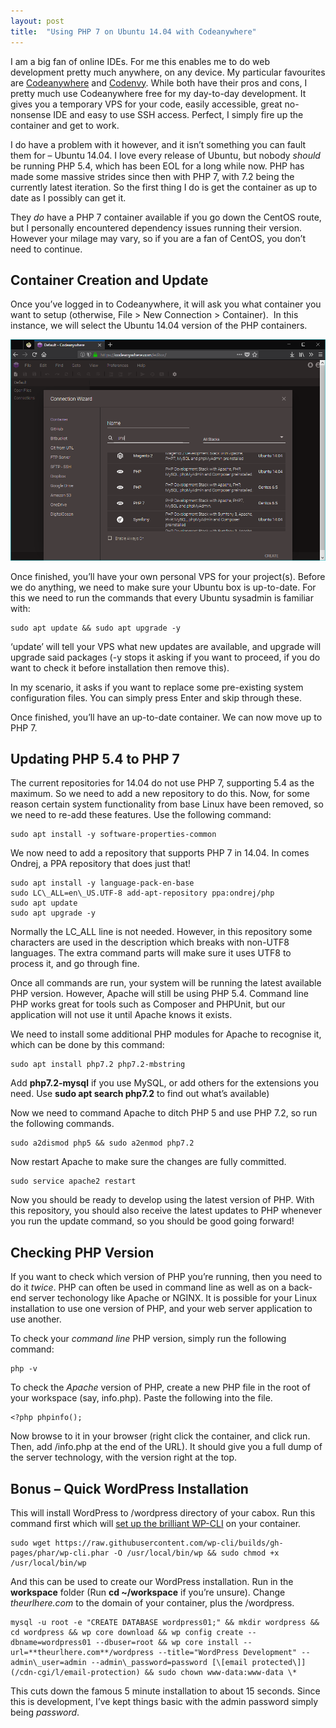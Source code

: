 ```yaml
---
layout: post
title:  "Using PHP 7 on Ubuntu 14.04 with Codeanywhere"
---
```


I am a big fan of online IDEs. For me this enables me to do web development pretty much anywhere, on any device. My particular favourites are [Codeanywhere](https://codeanywhere.com/) and [Codenvy](http://codenvy.io/). While both have their pros and cons, I pretty much use Codeanywhere free for my day-to-day development. It gives you a temporary VPS for your code, easily accessible, great no-nonsense IDE and easy to use SSH access. Perfect, I simply fire up the container and get to work.

I do have a problem with it however, and it isn’t something you can fault them for – Ubuntu 14.04. I love every release of Ubuntu, but nobody _should_ be running PHP 5.4, which has been EOL for a long while now. PHP has made some massive strides since then with PHP 7, with 7.2 being the currently latest iteration. So the first thing I do is get the container as up to date as I possibly can get it.

They _do_ have a PHP 7 container available if you go down the CentOS route, but I personally encountered dependency issues running their version. However your milage may vary, so if you are a fan of CentOS, you don’t need to continue.

## Container Creation and Update
Once you’ve logged in to Codeanywhere, it will ask you what container you want to setup (otherwise, File > New Connection > Container).  In this instance, we will select the Ubuntu 14.04 version of the PHP containers.

![Screenshot of Codeanywhere container screen showing PHP options](/assets/img/20180415-Capture.png)

Once finished, you’ll have your own personal VPS for your project(s). Before we do anything, we need to make sure your Ubuntu box is up-to-date. For this we need to run the commands that every Ubuntu sysadmin is familiar with:

```
sudo apt update && sudo apt upgrade -y
```

‘update’ will tell your VPS what new updates are available, and upgrade will upgrade said packages (-y stops it asking if you want to proceed, if you do want to check it before installation then remove this).

In my scenario, it asks if you want to replace some pre-existing system configuration files. You can simply press Enter and skip through these.

Once finished, you’ll have an up-to-date container. We can now move up to PHP 7.

## Updating PHP 5.4 to PHP 7
The current repositories for 14.04 do not use PHP 7, supporting 5.4 as the maximum. So we need to add a new repository to do this. Now, for some reason certain system functionality from base Linux have been removed, so we need to re-add these features. Use the following command:

```
sudo apt install -y software-properties-common
```

We now need to add a repository that supports PHP 7 in 14.04. In comes Ondrej, a PPA repository that does just that!

```
sudo apt install -y language-pack-en-base
sudo LC\_ALL=en\_US.UTF-8 add-apt-repository ppa:ondrej/php
sudo apt update
sudo apt upgrade -y
```

Normally the LC\_ALL line is not needed. However, in this repository some characters are used in the description which breaks with non-UTF8 languages. The extra command parts will make sure it uses UTF8 to process it, and go through fine.

Once all commands are run, your system will be running the latest available PHP version. However, Apache will still be using PHP 5.4. Command line PHP works great for tools such as Composer and PHPUnit, but our application will not use it until Apache knows it exists.

We need to install some additional PHP modules for Apache to recognise it, which can be done by this command:

```
sudo apt install php7.2 php7.2-mbstring
```

Add **php7.2-mysql** if you use MySQL, or add others for the extensions you need. Use **sudo apt search php7.2** to find out what’s available)

Now we need to command Apache to ditch PHP 5 and use PHP 7.2, so run the following commands.

```
sudo a2dismod php5 && sudo a2enmod php7.2
```

Now restart Apache to make sure the changes are fully committed.

```
sudo service apache2 restart
```

Now you should be ready to develop using the latest version of PHP. With this repository, you should also receive the latest updates to PHP whenever you run the update command, so you should be good going forward!

## Checking PHP Version
If you want to check which version of PHP you’re running, then you need to do it _twice_. PHP can often be used in command line as well as on a back-end server techonology like Apache or NGINX. It is possible for your Linux installation to use one version of PHP, and your web server application to use another.

To check your _command line_ PHP version, simply run the following command:

```
php -v
```

To check the _Apache_ version of PHP, create a new PHP file in the root of your workspace (say, info.php). Paste the following into the file.

```
<?php phpinfo();
```

Now browse to it in your browser (right click the container, and click run. Then, add /info.php at the end of the URL). It should give you a full dump of the server technology, with the version right at the top.

## Bonus – Quick WordPress Installation
This will install WordPress to /wordpress directory of your cabox. Run this command first which will [set up the brilliant WP-CLI](https://wp-cli.org/) on your container.

```
sudo wget https://raw.githubusercontent.com/wp-cli/builds/gh-pages/phar/wp-cli.phar -O /usr/local/bin/wp && sudo chmod +x /usr/local/bin/wp
```

And this can be used to create our WordPress installation. Run in the **workspace** folder (Run **cd ~/workspace** if you’re unsure). Change _theurlhere.com_ to the domain of your container, plus the /wordpress.

```
mysql -u root -e "CREATE DATABASE wordpress01;" && mkdir wordpress && cd wordpress && wp core download && wp config create --dbname=wordpress01 --dbuser=root && wp core install --url=**theurlhere.com**/wordpress --title="WordPress Development" --admin\_user=admin --admin\_password=password [\[email protected\]](/cdn-cgi/l/email-protection) && sudo chown www-data:www-data \*
```

This cuts down the famous 5 minute installation to about 15 seconds. Since this is development, I’ve kept things basic with the admin password simply being _password_.